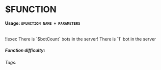 # $FUNCTION


#### Usage: `$FUNCTION NAME + PARAMETERS`
<br/>
<discord-messages>
	<discord-message :bot="false" role-color="#ffcc9a" author="Member">
		!!exec There is `$botCount` bots in the server!
	</discord-message>
	<discord-message :bot="true" role-color="#0099ff" author="Custom Command" avatar="https://media.discordapp.net/avatars/725721249652670555/781224f90c3b841ba5b40678e032f74a.webp">
		There is `1` bot in the server
	</discord-message>
</discord-messages>

##### Function difficulty: <Badge type="tip/ warning/ danger" text="Easy/ Medium/ Difficult" vertical="middle" /> 
###### Tags: <Badge type="tip" text="TAG 2" vertical="middle" /> <Badge type="tip" text="TAG 2" vertical="middle" />
